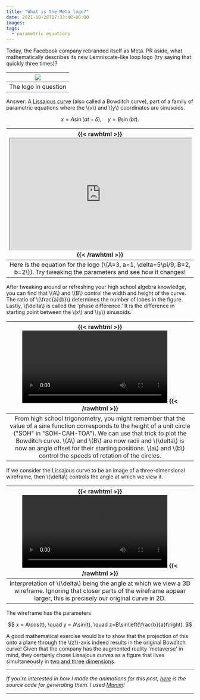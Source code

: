```yaml
---
title: "What is the Meta logo?"
date: 2021-10-28T17:33:48-06:00
images:
tags: 
  - parametric equations
---
```


Today, the Facebook company rebranded itself as Meta. PR aside, what mathematically describes its new Lemniscate-like loop logo (try saying that quickly three times)?

| ![](https://photos5.appleinsider.com/gallery/45329-88208-Meta-Logo-xl.jpg) |
|:--:|
| The logo in question |

Answer: A [Lissajous curve](https://en.wikipedia.org/wiki/Lissajous_curve) (also called a Bowditch curve), part of a family of parametric equations where the \\(x\\) and \\(y\\) coordinates are sinusoids.

$$
x = A\sin(at + \delta), \quad y = B\sin(bt).
$$

| {{< rawhtml >}} <iframe src="https://www.desmos.com/calculator/brasrdtssa" width="100%" style="min-height:300px"></iframe> {{< /rawhtml >}} |
|:--:|
| Here is the equation for the logo (\\(A=3, a=1, \\delta=5\\pi/9, B=2, b=2\\)). Try tweaking the parameters and see how it changes! |

After tweaking around or refreshing your high school algebra knowledge, you can find that \\(A\\) and \\(B\\) control the width and height of the curve. The ratio of \\(\\frac{a}{b}\\) determines the number of lobes in the figure. Lastly, \\(\\delta\\) is called the 'phase difference.' It is the difference in starting point between the \\(x\\) and \\(y\\) sinusoids.

| {{< rawhtml >}} <video controls width="80%"><source src="/BowditchParametric.mp4"></video> {{< /rawhtml >}} |
|:--:|
| From high school trigonometry, you might remember that the value of a sine function corresponds to the height of a unit circle ("SOH" in "SOH-CAH-TOA"). We can use that trick to plot the Bowditch curve. \\(A\\) and \\(B\\) are now radii and \\(\\delta\\) is now an angle offset for their starting positions. \\(a\\) and \\(b\\) control the speeds of rotation of the circles. |

If we consider the Lissajous curve to be an image of a three-dimensional wireframe, then \\(\\delta\\) controls the angle at which we view it.

| {{< rawhtml >}} <video controls width="80%"><source src="/Bowditch3D.mp4"></video> {{< /rawhtml >}} |
|:--:|
| Interpretation of \\(\\delta\\) being the angle at which we view a 3D wireframe. Ignoring that closer parts of the wireframe appear larger, this is precisely our original curve in 2D. |

The wireframe has the parameters

$$
x = A\cos(t), \quad y = A\sin(t), \quad z=B\sin\left(\frac{b}{a}t\right).
$$

A good mathematical exercise would be to show that the projection of this onto a plane through the \\(z\\)-axis indeed results in the original Bowditch curve! Given that the company has the augmented reality 'metaverse' in mind, they certainly chose Lissajous curves as a figure that lives simultaneously in [two and three dimensions](https://design.facebook.com/stories/designing-our-new-company-brand-meta/).

---

*If you're interested in how I made the animations for this post, [here](https://gist.github.com/nathanielbd/25fb7b5a51535552bfa5fee62e49ebff) is the source code for generating them. I used [Manim](https://manim.community)!*

---